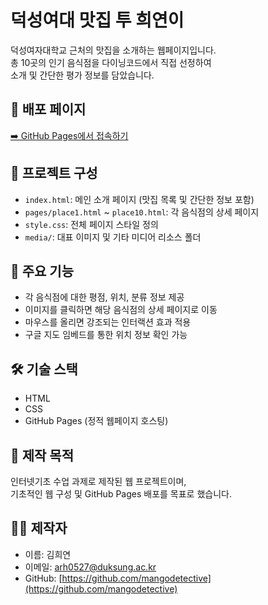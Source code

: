 # 덕성여대 맛집 투 희연이

덕성여자대학교 근처의 맛집을 소개하는 웹페이지입니다.  
총 10곳의 인기 음식점을 다이닝코드에서 직접 선정하여  
소개 및 간단한 평가 정보를 담았습니다.

## 🔗 배포 페이지

[➡️ GitHub Pages에서 접속하기](https://mangodetective.github.io/duk_diner2/)

## 📁 프로젝트 구성

- `index.html`: 메인 소개 페이지 (맛집 목록 및 간단한 정보 포함)
- `pages/place1.html` ~ `place10.html`: 각 음식점의 상세 페이지
- `style.css`: 전체 페이지 스타일 정의
- `media/`: 대표 이미지 및 기타 미디어 리소스 폴더

## 🧾 주요 기능

- 각 음식점에 대한 평점, 위치, 분류 정보 제공
- 이미지를 클릭하면 해당 음식점의 상세 페이지로 이동
- 마우스를 올리면 강조되는 인터랙션 효과 적용
- 구글 지도 임베드를 통한 위치 정보 확인 가능

## 🛠 기술 스택

- HTML
- CSS
- GitHub Pages (정적 웹페이지 호스팅)

## 📌 제작 목적

인터넷기초 수업 과제로 제작된 웹 프로젝트이며,  
기초적인 웹 구성 및 GitHub Pages 배포를 목표로 했습니다.

## 👩‍💻 제작자

- 이름: 김희연  
- 이메일: arh0527@duksung.ac.kr  
- GitHub: [https://github.com/mangodetective](https://github.com/mangodetective)
